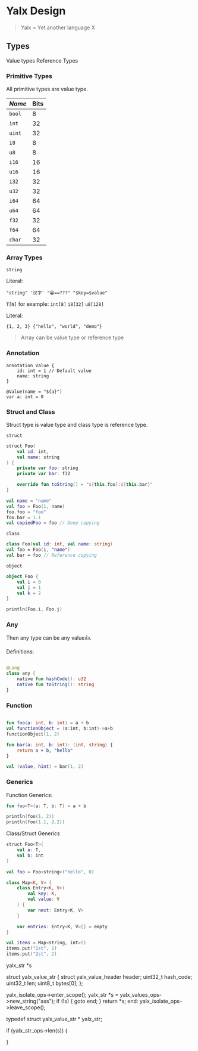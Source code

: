 
# Yalx Design

> Yalx = Yet another language X

## Types

Value types
Reference Types

### Primitive Types

All primitive types are value type.

|*Name*|Bits|
|------|----|
| `bool` | 8 |
| `int` | 32  |
| `uint` | 32 |
| `i8` | 8 |
| `u8` | 8 |
| `i16` | 16 |
| `u16` | 16 |
| `i32` | 32 |
| `u32` | 32 |
| `i64` | 64 |
| `u64` | 64 |
| `f32` | 32 |
| `f64` | 64 |
| `char` | 32 |

### Array Types

`string`

Literal:

```
"string" '汉字' "😀==???" "$key=$value"
```

`T[N]` for example: `int[8]` `i8[32]` `u8[128]`

Literal:

```
{1, 2, 3} {"hello", "world", "demo"}
```

> Array can be value type or reference type

### Annotation

```
annotation Value {
    id: int = 1 // Default value
    name: string
}

@Value(name = "${a}")
var a: int = 0
```

### Struct and Class

Struct type is value type and class type is reference type.

`struct`

```kotlin
struct Foo(
    val id: int,
    val name: string
) {
    private var foo: string
    private var bar: f32

    override fun toString() = "${this.foo}:${this.bar}"
}

val name = "name"
val foo = Foo(1, name)
foo.foo = "foo"
foo.bar = 1.1
val copiedFoo = foo // Deep copying
```

`class`

```kotlin
class Foo(val id: int, val name: string)
val foo = Foo(1, "name")
val bar = foo // Reference copying
```

`object`

```kotlin
object Foo {
    val i = 0
    val j = 1
    val k = 2
}

println(Foo.i, Foo.j)

```

### Any

Then any type can be any value👍.


Definitions:

```kotlin

@Lang
class any {
    native fun hashCode(): u32
    native fun toString(): string
}

```

### Function

```kotlin

fun foo(a: int, b: int) = a + b
val functionObject = (a:int, b:int)->a+b
functionObject(1, 2)

fun bar(a: int, b: int): (int, string) {
    return a + b, "hello"
}

val (value, hint) = bar(1, 2)

```

### Generics

Function Generics:

```kotlin
fun foo<T>(a: T, b: T) = a + b

println(foo(1, 2))
println(foo(1.1, 2.2))
```

Class/Struct Generics

```kotlin
struct Foo<T>(
    val a: T,
    val b: int
)

val foo = Foo<string>("hello", 0)

class Map<K, V> {
    class Entry<K, V>(
        val key: K,
        val value: V
    ) {
        var next: Entry<K, V>
    }

    var entries: Entry<K, V>[] = empty
}

val items = Map<string, int>()
items.put("1st", 1)
items.put("2st", 2)


```



yalx_str *s

struct yalx_value_str {
    struct yalx_value_header header;
    uint32_t hash_code;
    uint32_t len;
    uint8_t bytes[0];
};

yalx_isolate_ops->enter_scope();
yalx_str *s = yalx_values_ops->new_string("ass");
if (!s) {
    goto end;
}
    return *s;
end:
yalx_isolate_ops->leave_scope();


typedef struct yalx_value_str * yalx_str;

if (yalx_str_ops->len(s)) {

}






